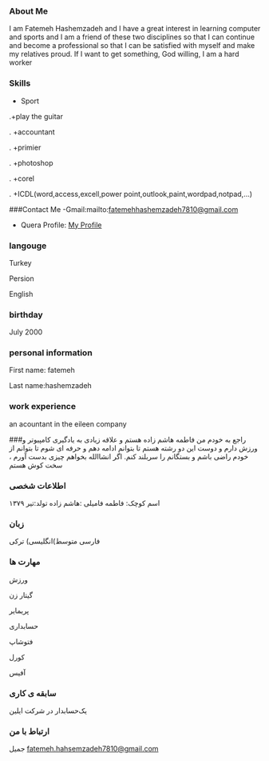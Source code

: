 ### About Me
I am Fatemeh Hashemzadeh and I have a great interest in learning computer and sports and I am a friend of these two disciplines so that I can continue and become a professional so that I can be satisfied with myself and make my relatives proud. If I want to get something, God willing, I am a hard worker
### Skills
 + Sport

.+play the guitar

. +accountant

. +primier

. +photoshop

. +corel

. +ICDL(word,access,excell,power point,outlook,paint,wordpad,notpad,...)

###Contact Me
-Gmail:mailto:fatemehhashemzadeh7810@gmail.com
- Quera Profile: <a href="https://quera.ir/profile/fatemehhashemzadeh7810">My Profile</a>

### langouge

 Turkey

 Persion

 English

### birthday
July 2000

### personal information

First name: fatemeh

Last name:hashemzadeh

### work experience
an acountant in the eileen company 

###راجع به خودم
من فاطمه هاشم زاده هستم و علاقه زیادی به یادگیری کامپیوتر و ورزش دارم و دوست این دو رشته هستم تا بتوانم ادامه دهم و حرفه ای شوم تا بتوانم از خودم راضی باشم و بستگانم را سربلند کنم. اگر انشاالله بخواهم چیزی بدست آورم ، سخت کوش هستم 

### اطلاعات شخصی 
اسم کوچک: فاطمه
فامیلی :هاشم زاده
تولد:تیر ۱۳۷۹

### زبان
فارسی 
متوسط)انگلیسی) 
ترکی
### مهارت ها
ورزش

گیتار زن

پریمایر

حسابداری

فتوشاپ

کورل
 
آفیس

### سابقه ی کاری
 
یک‌حسابدار در شرکت ایلین

### ارتباط با من

جمیل fatemeh.hahsemzadeh7810@gmail.com
